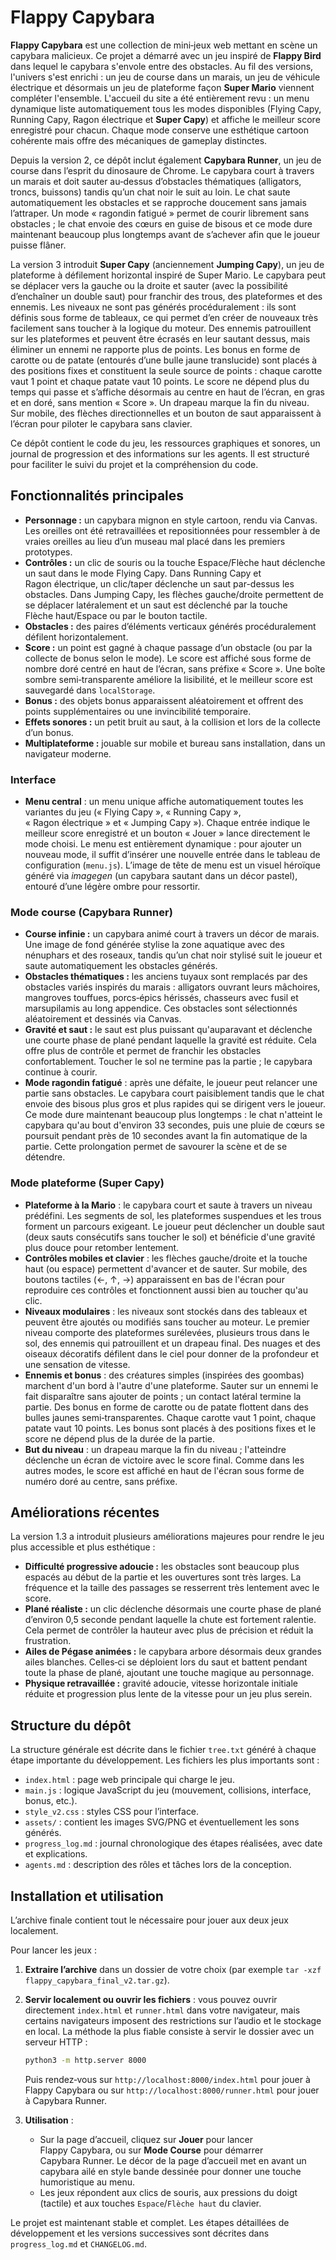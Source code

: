 # Flappy Capybara

**Flappy Capybara** est une collection de mini‑jeux web mettant en scène un capybara malicieux.  Ce projet a démarré avec un jeu inspiré de **Flappy Bird** dans lequel le capybara s'envole entre des obstacles.  Au fil des versions, l'univers s'est enrichi : un jeu de course dans un marais, un jeu de véhicule électrique et désormais un jeu de plateforme façon **Super Mario** viennent compléter l'ensemble.  L'accueil du site a été entièrement revu : un menu dynamique liste automatiquement tous les modes disponibles (Flying Capy, Running Capy, Ragon électrique et **Super Capy**) et affiche le meilleur score enregistré pour chacun.  Chaque mode conserve une esthétique cartoon cohérente mais offre des mécaniques de gameplay distinctes.

Depuis la version 2, ce dépôt inclut également **Capybara Runner**, un jeu de course dans l’esprit du dinosaure de Chrome.  Le capybara court à travers un marais et doit sauter au‑dessus d’obstacles thématiques (alligators, troncs, buissons) tandis qu’un chat noir le suit au loin.  Le chat saute automatiquement les obstacles et se rapproche doucement sans jamais l’attraper.  Un mode « ragondin fatigué » permet de courir librement sans obstacles ; le chat envoie des cœurs en guise de bisous et ce mode dure maintenant beaucoup plus longtemps avant de s’achever afin que le joueur puisse flâner.

La version 3 introduit **Super Capy** (anciennement **Jumping Capy**), un jeu de plateforme à défilement horizontal inspiré de Super Mario.  Le capybara peut se déplacer vers la gauche ou la droite et sauter (avec la possibilité d’enchaîner un double saut) pour franchir des trous, des plateformes et des ennemis.  Les niveaux ne sont pas générés procéduralement : ils sont définis sous forme de tableaux, ce qui permet d’en créer de nouveaux très facilement sans toucher à la logique du moteur.  Des ennemis patrouillent sur les plateformes et peuvent être écrasés en leur sautant dessus, mais éliminer un ennemi ne rapporte plus de points.  Les bonus en forme de carotte ou de patate (entourés d’une bulle jaune translucide) sont placés à des positions fixes et constituent la seule source de points : chaque carotte vaut 1 point et chaque patate vaut 10 points.  Le score ne dépend plus du temps qui passe et s’affiche désormais au centre en haut de l’écran, en gras et en doré, sans mention « Score ».  Un drapeau marque la fin du niveau.  Sur mobile, des flèches directionnelles et un bouton de saut apparaissent à l’écran pour piloter le capybara sans clavier.

Ce dépôt contient le code du jeu, les ressources graphiques et sonores, un journal de progression et des informations sur les agents.  Il est structuré pour faciliter le suivi du projet et la compréhension du code.

## Fonctionnalités principales

* **Personnage :** un capybara mignon en style cartoon, rendu via Canvas.  Les oreilles ont été retravaillées et repositionnées pour ressembler à de vraies oreilles au lieu d’un museau mal placé dans les premiers prototypes.
* **Contrôles :** un clic de souris ou la touche Espace/Flèche haut déclenche un saut dans le mode Flying Capy.  Dans Running Capy et Ragon électrique, un clic/taper déclenche un saut par-dessus les obstacles.  Dans Jumping Capy, les flèches gauche/droite permettent de se déplacer latéralement et un saut est déclenché par la touche Flèche haut/Espace ou par le bouton tactile.
* **Obstacles :** des paires d’éléments verticaux générés procéduralement défilent horizontalement.
* **Score :** un point est gagné à chaque passage d’un obstacle (ou par la collecte de bonus selon le mode).  Le score est affiché sous forme de nombre doré centré en haut de l’écran, sans préfixe « Score ».  Une boîte sombre semi‑transparente améliore la lisibilité, et le meilleur score est sauvegardé dans `localStorage`.
* **Bonus :** des objets bonus apparaissent aléatoirement et offrent des points supplémentaires ou une invincibilité temporaire.
* **Effets sonores :** un petit bruit au saut, à la collision et lors de la collecte d’un bonus.
* **Multiplateforme :** jouable sur mobile et bureau sans installation, dans un navigateur moderne.

### Interface

* **Menu central** : un menu unique affiche automatiquement toutes les variantes du jeu (« Flying Capy », « Running Capy », « Ragon électrique » et « Jumping Capy »).  Chaque entrée indique le meilleur score enregistré et un bouton « Jouer » lance directement le mode choisi.  Le menu est entièrement dynamique : pour ajouter un nouveau mode, il suffit d’insérer une nouvelle entrée dans le tableau de configuration (`menu.js`).  L’image de tête de menu est un visuel héroïque généré via *imagegen* (un capybara sautant dans un décor pastel), entouré d’une légère ombre pour ressortir.

### Mode course (Capybara Runner)

* **Course infinie :** un capybara animé court à travers un décor de marais.  Une image de fond générée stylise la zone aquatique avec des nénuphars et des roseaux, tandis qu’un chat noir stylisé suit le joueur et saute automatiquement les obstacles générés.
* **Obstacles thématiques :** les anciens tuyaux sont remplacés par des obstacles variés inspirés du marais : alligators ouvrant leurs mâchoires, mangroves touffues, porcs‑épics hérissés, chasseurs avec fusil et marsupilamis au long appendice.  Ces obstacles sont sélectionnés aléatoirement et dessinés via Canvas.
* **Gravité et saut :** le saut est plus puissant qu'auparavant et déclenche une courte phase de plané pendant laquelle la gravité est réduite.  Cela offre plus de contrôle et permet de franchir les obstacles confortablement.  Toucher le sol ne termine pas la partie ; le capybara continue à courir.
* **Mode ragondin fatigué** : après une défaite, le joueur peut relancer une partie sans obstacles.  Le capybara court paisiblement tandis que le chat envoie des bisous plus gros et plus rapides qui se dirigent vers le joueur.  Ce mode dure maintenant beaucoup plus longtemps : le chat n'atteint le capybara qu'au bout d'environ 33 secondes, puis une pluie de cœurs se poursuit pendant près de 10 secondes avant la fin automatique de la partie.  Cette prolongation permet de savourer la scène et de se détendre.

### Mode plateforme (**Super Capy**)

* **Plateforme à la Mario** : le capybara court et saute à travers un niveau prédéfini.  Les segments de sol, les plateformes suspendues et les trous forment un parcours exigeant.  Le joueur peut déclencher un double saut (deux sauts consécutifs sans toucher le sol) et bénéficie d'une gravité plus douce pour retomber lentement.
* **Contrôles mobiles et clavier** : les flèches gauche/droite et la touche haut (ou espace) permettent d'avancer et de sauter.  Sur mobile, des boutons tactiles (←, ↑, →) apparaissent en bas de l'écran pour reproduire ces contrôles et fonctionnent aussi bien au toucher qu'au clic.
* **Niveaux modulaires** : les niveaux sont stockés dans des tableaux et peuvent être ajoutés ou modifiés sans toucher au moteur.  Le premier niveau comporte des plateformes surélevées, plusieurs trous dans le sol, des ennemis qui patrouillent et un drapeau final.  Des nuages et des oiseaux décoratifs défilent dans le ciel pour donner de la profondeur et une sensation de vitesse.
* **Ennemis et bonus** : des créatures simples (inspirées des goombas) marchent d'un bord à l'autre d'une plateforme.  Sauter sur un ennemi le fait disparaître sans ajouter de points ; un contact latéral termine la partie.  Des bonus en forme de carotte ou de patate flottent dans des bulles jaunes semi‑transparentes.  Chaque carotte vaut 1 point, chaque patate vaut 10 points.  Les bonus sont placés à des positions fixes et le score ne dépend plus de la durée de la partie.
* **But du niveau** : un drapeau marque la fin du niveau ; l'atteindre déclenche un écran de victoire avec le score final.  Comme dans les autres modes, le score est affiché en haut de l'écran sous forme de numéro doré au centre, sans préfixe.


## Améliorations récentes

La version 1.3 a introduit plusieurs améliorations majeures pour rendre le jeu plus accessible et plus esthétique :

* **Difficulté progressive adoucie :** les obstacles sont beaucoup plus espacés au début de la partie et les ouvertures sont très larges. La fréquence et la taille des passages se resserrent très lentement avec le score.
* **Plané réaliste :** un clic déclenche désormais une courte phase de plané d’environ 0,5 seconde pendant laquelle la chute est fortement ralentie. Cela permet de contrôler la hauteur avec plus de précision et réduit la frustration.
* **Ailes de Pégase animées :** le capybara arbore désormais deux grandes ailes blanches. Celles‑ci se déploient lors du saut et battent pendant toute la phase de plané, ajoutant une touche magique au personnage.
* **Physique retravaillée :** gravité adoucie, vitesse horizontale initiale réduite et progression plus lente de la vitesse pour un jeu plus serein.

## Structure du dépôt

La structure générale est décrite dans le fichier `tree.txt` généré à chaque étape importante du développement.  Les fichiers les plus importants sont :

* `index.html` : page web principale qui charge le jeu.
* `main.js` : logique JavaScript du jeu (mouvement, collisions, interface, bonus, etc.).
* `style_v2.css` : styles CSS pour l’interface.
* `assets/` : contient les images SVG/PNG et éventuellement les sons générés.
* `progress_log.md` : journal chronologique des étapes réalisées, avec date et explications.
* `agents.md` : description des rôles et tâches lors de la conception.

## Installation et utilisation
L’archive finale contient tout le nécessaire pour jouer aux deux jeux localement.

Pour lancer les jeux :

1. **Extraire l’archive** dans un dossier de votre choix (par exemple `tar -xzf flappy_capybara_final_v2.tar.gz`).
2. **Servir localement ou ouvrir les fichiers** : vous pouvez ouvrir directement `index.html` et `runner.html` dans votre navigateur, mais certains navigateurs imposent des restrictions sur l’audio et le stockage en local.  La méthode la plus fiable consiste à servir le dossier avec un serveur HTTP :

   ```bash
   python3 -m http.server 8000
   ```

   Puis rendez‑vous sur `http://localhost:8000/index.html` pour jouer à Flappy Capybara ou sur `http://localhost:8000/runner.html` pour jouer à Capybara Runner.
3. **Utilisation** :
   * Sur la page d’accueil, cliquez sur **Jouer** pour lancer Flappy Capybara, ou sur **Mode Course** pour démarrer Capybara Runner.  Le décor de la page d’accueil met en avant un capybara ailé en style bande dessinée pour donner une touche humoristique au menu.
   * Les jeux répondent aux clics de souris, aux pressions du doigt (tactile) et aux touches `Espace`/`Flèche haut` du clavier.

Le projet est maintenant stable et complet. Les étapes détaillées de développement et les versions successives sont décrites dans `progress_log.md` et `CHANGELOG.md`.
